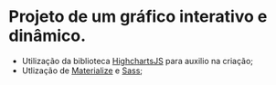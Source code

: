 # Projeto de um gráfico interativo e dinâmico.

* Utilização da biblioteca [HighchartsJS](https://www.highcharts.com) para auxilio na criação;
* Utlização de [Materialize](https://materializecss.com) e [Sass](https://sass-lang.com);
